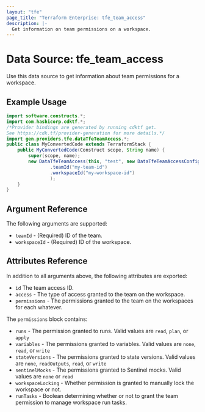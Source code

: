```yaml
---
layout: "tfe"
page_title: "Terraform Enterprise: tfe_team_access"
description: |-
  Get information on team permissions on a workspace.
---
```


# Data Source: tfe_team_access

Use this data source to get information about team permissions for a workspace.

## Example Usage

```java
import software.constructs.*;
import com.hashicorp.cdktf.*;
/*Provider bindings are generated by running cdktf get.
See https://cdk.tf/provider-generation for more details.*/
import gen.providers.tfe.dataTfeTeamAccess.*;
public class MyConvertedCode extends TerraformStack {
    public MyConvertedCode(Construct scope, String name) {
        super(scope, name);
        new DataTfeTeamAccess(this, "test", new DataTfeTeamAccessConfig()
                .teamId("my-team-id")
                .workspaceId("my-workspace-id")
                );
    }
}
```

## Argument Reference

The following arguments are supported:

* `teamId` - (Required) ID of the team.
* `workspaceId` - (Required) ID of the workspace.

## Attributes Reference

In addition to all arguments above, the following attributes are exported:

* `id` The team access ID.
* `access` - The type of access granted to the team on the workspace.
* `permissions` - The permissions granted to the team on the workspaces for each whatever.

The `permissions` block contains:

* `runs` - The permission granted to runs. Valid values are `read`, `plan`, or `apply`
* `variables` - The permissions granted to variables. Valid values are `none`, `read`, or `write`
* `stateVersions` - The permissions granted to state versions. Valid values are `none`, `readOutputs`, `read`, or `write`
* `sentinelMocks` - The permissions granted to Sentinel mocks. Valid values are `none` or `read`
* `workspaceLocking` - Whether permission is granted to manually lock the workspace or not.
* `runTasks` - Boolean determining whether or not to grant the team permission to manage workspace run tasks.

<!-- cache-key: cdktf-0.17.0-pre.15 input-95b20b8ad069cffffc1863d16cd9001f0074da34b788353d4b343912d7784d80 -->